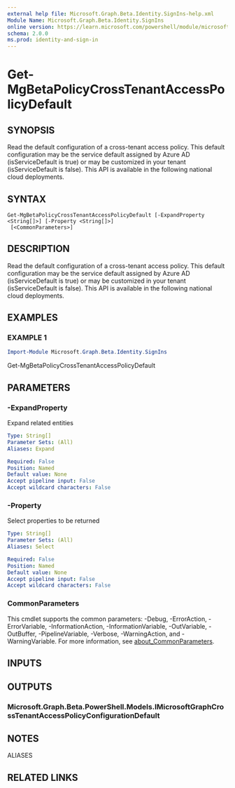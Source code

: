 ```yaml
---
external help file: Microsoft.Graph.Beta.Identity.SignIns-help.xml
Module Name: Microsoft.Graph.Beta.Identity.SignIns
online version: https://learn.microsoft.com/powershell/module/microsoft.graph.beta.identity.signins/get-mgbetapolicycrosstenantaccesspolicydefault
schema: 2.0.0
ms.prod: identity-and-sign-in
---
```


# Get-MgBetaPolicyCrossTenantAccessPolicyDefault

## SYNOPSIS
Read the default configuration of a cross-tenant access policy.
This default configuration may be the service default assigned by Azure AD (isServiceDefault is true) or may be customized in your tenant (isServiceDefault is false).
This API is available in the following national cloud deployments.

## SYNTAX

```
Get-MgBetaPolicyCrossTenantAccessPolicyDefault [-ExpandProperty <String[]>] [-Property <String[]>]
 [<CommonParameters>]
```

## DESCRIPTION
Read the default configuration of a cross-tenant access policy.
This default configuration may be the service default assigned by Azure AD (isServiceDefault is true) or may be customized in your tenant (isServiceDefault is false).
This API is available in the following national cloud deployments.

## EXAMPLES

### EXAMPLE 1
```powershell
Import-Module Microsoft.Graph.Beta.Identity.SignIns
```

Get-MgBetaPolicyCrossTenantAccessPolicyDefault

## PARAMETERS

### -ExpandProperty
Expand related entities

```yaml
Type: String[]
Parameter Sets: (All)
Aliases: Expand

Required: False
Position: Named
Default value: None
Accept pipeline input: False
Accept wildcard characters: False
```

### -Property
Select properties to be returned

```yaml
Type: String[]
Parameter Sets: (All)
Aliases: Select

Required: False
Position: Named
Default value: None
Accept pipeline input: False
Accept wildcard characters: False
```

### CommonParameters
This cmdlet supports the common parameters: -Debug, -ErrorAction, -ErrorVariable, -InformationAction, -InformationVariable, -OutVariable, -OutBuffer, -PipelineVariable, -Verbose, -WarningAction, and -WarningVariable. For more information, see [about_CommonParameters](http://go.microsoft.com/fwlink/?LinkID=113216).

## INPUTS

## OUTPUTS

### Microsoft.Graph.Beta.PowerShell.Models.IMicrosoftGraphCrossTenantAccessPolicyConfigurationDefault
## NOTES

ALIASES

## RELATED LINKS
